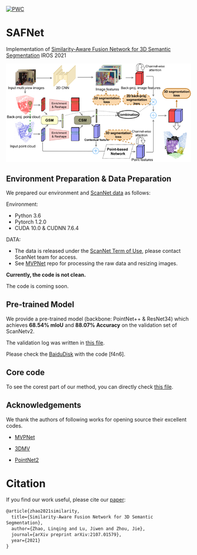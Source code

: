 [![PWC](https://img.shields.io/endpoint.svg?url=https://paperswithcode.com/badge/bidirectional-projection-network-for-cross/semantic-segmentation-on-scannet)](https://paperswithcode.com/sota/semantic-segmentation-on-scannet?p=bidirectional-projection-network-for-cross)

# SAFNet
Implementation of [Similarity-Aware Fusion Network for 3D Semantic Segmentation](https://arxiv.org/abs/2107.01579) IROS 2021

![](./pipeline.png)

## Environment Preparation & Data Preparation

We prepared our environment and [ScanNet data](http://kaldir.vc.in.tum.de/scannet_benchmark/) as follows: 

Environment: 

  - Python 3.6
  - Pytorch 1.2.0
  - CUDA 10.0 & CUDNN 7.6.4
 
DATA: 

  - The data is released under the [ScanNet Term of Use](http://kaldir.vc.in.tum.de/scannet/ScanNet_TOS.pdf), please contact ScanNet team for access.
  - See [MVPNet](https://github.com/maxjaritz/mvpnet) repo for processing the raw data and resizing images.

<!-- ## Training -->

<!-- Pre-train 2D networks on the 2D semantic segmentation task.
```bash
python mvpnet/train_2d.py --cfg configs/scannet/unet_resnet34.yaml
```
 -->
 **Currently, the code is not clean.**
 
 The code is coming soon.
 
 ## Pre-trained Model
 
 We provide a pre-trained model (backbone: PointNet++ & ResNet34) which achieves **68.54% mIoU** and **88.07% Accuracy** on the validation set of ScanNetv2.
 
 The validation log was written in [this file](./log.test.07-07_22-52-27.ivg-221.txt).
 
 Please check the [BaiduDisk](https://pan.baidu.com/s/1-0TTaVea42OHyh8Z1tBBvw) with the code [f4n6].
 
 
## Core code

To see the corest part of our method, you can directly check [this file](./safnet/models/safnet_3d_late_fusion_attention_linear_mapping.py).
 
## Acknowledgements
We thank the authors of following works for opening source their excellent codes.

  - [MVPNet](https://github.com/maxjaritz/mvpnet)
  
  - [3DMV](https://github.com/angeladai/3DMV)

  - [PointNet2](https://github.com/charlesq34/pointnet2)

# Citation
If you find our work useful, please cite our [paper](https://arxiv.org/abs/2107.01579):
```
@article{zhao2021similarity,
  title={Similarity-Aware Fusion Network for 3D Semantic Segmentation},
  author={Zhao, Linqing and Lu, Jiwen and Zhou, Jie},
  journal={arXiv preprint arXiv:2107.01579},
  year={2021}
}
```
